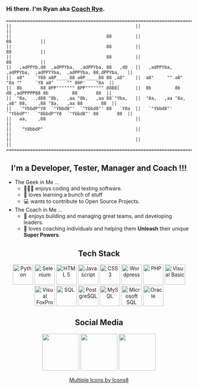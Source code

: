 ### Hi there. I'm Ryan aka [Coach Rye][website]. 

```
=================================================================================================================
||                                               ||                                                            ||
||                                    88         ||                                               88           ||
||                                    88         ||                                               88           ||
||                                    88         ||                                               88           ||
||   ,adPPYb,d8  ,adPPYba,  ,adPPYba, 88   ,d8   ||   ,adPPYba,  ,adPPYba,  ,adPPYYba,  ,adPPYba, 88,dPPYba,   ||
||  a8"    `Y88 a8P_____88 a8P_____88 88 ,a8"    ||  a8"     "" a8"     "8a ""     `Y8 a8"     "" 88P'    "8a  ||
||  8b       88 8PP""""""" 8PP""""""" 8888[      ||  8b         8b       d8 ,adPPPPP88 8b         88       88  ||
||  "8a,   ,d88 "8b,   ,aa "8b,   ,aa 88`"Yba,   ||  "8a,   ,aa "8a,   ,a8" 88,    ,88 "8a,   ,aa 88       88  ||
||   `"YbbdP"Y8  `"Ybbd8"'  `"Ybbd8"' 88   `Y8a  ||   `"Ybbd8"'  `"YbbdP"'  `"8bbdP"Y8  `"Ybbd8"' 88       88  ||
||   aa,    ,88                                  ||                                                            ||
||    "Y8bbdP"                                   ||                                                            ||
||                                               ||                                                            ||
=================================================================================================================
```
<h2 align="center">I'm a Developer, Tester, Manager and Coach !!!</h2>

- The Geek in Me ... 
   - 👨🏻‍💻 enjoys coding and testing software. 
   - 📖 loves learning a bunch of stuff 
   - 💻 wants to contribute to Open Source Projects.
- The Coach in Me ...
   - 👥 enjoys building and managing great teams, and developing leaders. 
   - 🌱 loves coaching individuals and helping them **Unleash** their unique **Super Powers**.

<h2 align="center">Tech Stack</h2>
<!-- https://www.flaticon.com/packs/software-development-logos --> <!-- icons8.com -->

<!--
. | . | . | . | . 
------ | ------ | ------ | ------ | ------ 
<img width="100" src="https://img.icons8.com/color/144/000000/python--v2.png" alt="Python"/> | <img width="100" src="https://upload.wikimedia.org/wikipedia/commons/thumb/d/d5/Selenium_Logo.png/100px-Selenium_Logo.png" alt="Selenium"/> | <img width="100" src="https://image.flaticon.com/icons/png/512/919/919827.png" alt="HTML 5"> | <img width="100" src="https://image.flaticon.com/icons/png/512/919/919828.png" alt="Javascript">  | <img width="100" src="https://image.flaticon.com/icons/png/512/919/919826.png" alt="CSS 3">
<img src="https://img.icons8.com/color/96/000000/sql.png" alt="SQL"/> | <img width="100" src="https://img.icons8.com/color/144/000000/postgreesql.png" alt="PostgreSQL"/> | <img width="100" src="https://image.flaticon.com/icons/png/512/919/919836.png" alt="MySQL"> | <img height="100" src="https://img.icons8.com/color/144/000000/microsoft-sql-server.png" alt="Microsoft SQL"/> | <img width="100" src="https://img.icons8.com/color/100/000000/oracle-logo.png" alt="Oracle"/> 
<img width="100" src="https://img.icons8.com/color/144/000000/wordpress.png" alt="Wordpress"/> | <img width="100" src="https://image.flaticon.com/icons/png/512/919/919830.png" alt="PHP"> | <img width="100" src="https://image.flaticon.com/icons/png/512/919/919844.png" alt="Visual Basic"/> | <img width="100" src="https://upload.wikimedia.org/wikipedia/commons/6/64/Foxpro-icon.png" alt="Visual FoxPro"/> | |
-->


<p align="center">
   <img width="55" src="https://img.icons8.com/color/144/000000/python--v2.png" alt="Python"/> <img width="55" src="https://upload.wikimedia.org/wikipedia/commons/thumb/d/d5/Selenium_Logo.png/100px-Selenium_Logo.png" alt="Selenium"/> <img width="55" src="https://image.flaticon.com/icons/png/512/919/919827.png" alt="HTML 5"> <img width="55" src="https://image.flaticon.com/icons/png/512/919/919828.png" alt="Javascript"> <img width="55" src="https://image.flaticon.com/icons/png/512/919/919826.png" alt="CSS 3"> <img width="55" src="https://img.icons8.com/color/144/000000/wordpress.png" alt="Wordpress"/> <img width="55" src="https://image.flaticon.com/icons/png/512/919/919830.png" alt="PHP"> <img width="55" src="https://image.flaticon.com/icons/png/512/919/919844.png" alt="Visual Basic"/> <img width="55" src="https://upload.wikimedia.org/wikipedia/commons/6/64/Foxpro-icon.png" alt="Visual FoxPro"/> <img width="55" src="https://img.icons8.com/color/96/000000/sql.png" alt="SQL"/> <img width="55" src="https://img.icons8.com/color/144/000000/postgreesql.png" alt="PostgreSQL"/> <img width="55" src="https://image.flaticon.com/icons/png/512/919/919836.png" alt="MySQL"> <img height="55" src="https://img.icons8.com/color/144/000000/microsoft-sql-server.png" alt="Microsoft SQL"/> <img width="55" src="https://img.icons8.com/color/100/000000/oracle-logo.png" alt="Oracle"/> 
</p>

<h2 align="center">Social Media</h2>

<p align="center">
   <a href="https://www.linkedin.com/in/ryansalvanera"><img height="100" src="https://cdn2.iconfinder.com/data/icons/black-white-social-media/32/online_social_media_linked_in-256.png"></a> <a href="https://twitter.com/coachrye34"><img height="100" src="https://cdn2.iconfinder.com/data/icons/black-white-social-media/32/online_social_media_twitter-256.png"></a> <a href="https://instagr.am/coachrye"><img height="100" src="https://cdn2.iconfinder.com/data/icons/black-white-social-media/32/instagram_online_social_media-256.png"></a>
</p>

<!--
[<img height="100" src="https://cdn2.iconfinder.com/data/icons/black-white-social-media/32/online_social_media_linked_in-256.png">][linkedin]
[<img height="100" src="https://cdn2.iconfinder.com/data/icons/black-white-social-media/32/online_social_media_twitter-256.png">][twitter]
[<img height="100" src="https://cdn2.iconfinder.com/data/icons/black-white-social-media/32/instagram_online_social_media-256.png">][instagram]


<img height="50" src="https://cdn2.iconfinder.com/data/icons/black-white-social-media/32/facebook_online_social_media-256.png">
<img height="50" src="https://cdn2.iconfinder.com/data/icons/black-white-social-media/32/youtube_online_social_media-256.png">
<img height="50" src="https://cdn4.iconfinder.com/data/icons/socialmediaicons_v120/48/youtube.png">
-->


<!-- 
### Now Playing on Spotify 🎧
TODO: https://www.youtube.com/watch?v=n6d4KHSKqGk
[<img src="https://now-playing-codestackr.vercel.app/api/spotify-playing" alt="coachRye Spotify Playing" width="350" />](https://open.spotify.com/user/ryansalvanera)


TODO: https://github.com/codeSTACKr
-->


<!--
**pinoytesters/pinoytesters** is a ✨ _special_ ✨ repository because its `README.md` (this file) appears on your GitHub profile.

https://ascii.co.uk/art

Here are some ideas to get you started:

- 🔭 I’m currently working on ...
- 🌱 I’m currently learning ...
- 👯 I’m looking to collaborate on ...
- 🤔 I’m looking for help with ...
- 💬 Ask me about ...
- 📫 How to reach me: ...
- 😄 Pronouns: ...
- ⚡ Fun fact: ...
-->


[website]: https://coachrye.com
[linkedin]: https://www.linkedin.com/in/ryansalvanera
[twitter]: https://twitter.com/coachrye34
[instagram]: https://instagr.am/coachrye
<p align="center">
   <a href="https://icons8.com/icon/">Multiple Icons by Icons8</a>
</p>
